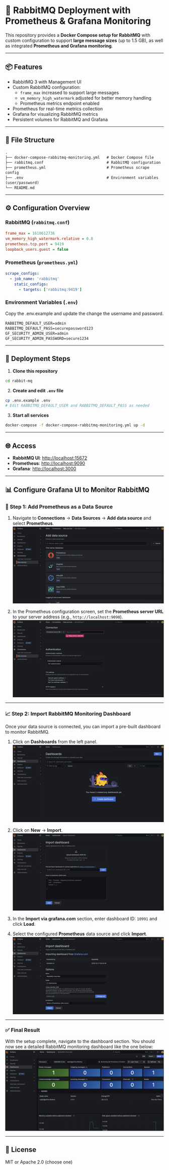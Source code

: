 # 🚀 RabbitMQ Deployment with Prometheus & Grafana Monitoring

This repository provides a **Docker Compose setup for RabbitMQ** with custom configuration to support **large message sizes** (up to 1.5 GB), as well as integrated **Prometheus and Grafana monitoring**.

---

## 📦 Features

- RabbitMQ 3 with Management UI
- Custom RabbitMQ configuration:
  - `frame_max` increased to support large messages
  - `vm_memory_high_watermark` adjusted for better memory handling
  - Prometheus metrics endpoint enabled
- Prometheus for real-time metrics collection
- Grafana for visualizing RabbitMQ metrics
- Persistent volumes for RabbitMQ and Grafana

---

## 📁 File Structure

```
.
├── docker-compose-rabbitmq-monitoring.yml   # Docker Compose file
├── rabbitmq.conf                            # RabbitMQ configuration
├── prometheus.yml                           # Prometheus scrape config
├── .env                                     # Environment variables (user/password)
└── README.md
```

---

## ⚙️ Configuration Overview

### RabbitMQ (`rabbitmq.conf`)
```ini
frame_max = 1610612736
vm_memory_high_watermark.relative = 0.8
prometheus.tcp.port = 9419
loopback_users.guest = false
```

### Prometheus (`prometheus.yml`)
```yaml
scrape_configs:
  - job_name: 'rabbitmq'
    static_configs:
      - targets: ['rabbitmq:9419']
```

### Environment Variables (`.env`)
Copy the .env.example and update the change the username and password.
```env
RABBITMQ_DEFAULT_USER=admin
RABBITMQ_DEFAULT_PASS=securepassword123
GF_SECURITY_ADMIN_USER=admin
GF_SECURITY_ADMIN_PASSWORD=secure1234
```

---

## 🚀 Deployment Steps

1. **Clone this repository**

```bash
cd rabbit-mq
```

2. **Create and edit `.env` file**

```bash
cp .env.example .env
# Edit RABBITMQ_DEFAULT_USER and RABBITMQ_DEFAULT_PASS as needed
```

3. **Start all services**

```bash
docker-compose -f docker-compose-rabbitmq-monitoring.yml up -d
```

---

## 🌐 Access

- **RabbitMQ UI**: [http://localhost:15672](http://localhost:15672)
- **Prometheus**: [http://localhost:9090](http://localhost:9090)
- **Grafana**: [http://localhost:3000](http://localhost:3000)

---
## 📊 Configure Grafana UI to Monitor RabbitMQ

### 🔌 Step 1: Add Prometheus as a Data Source

1. Navigate to **Connections** → **Data Sources** → **Add data source** and select **Prometheus**.  
   ![](select-data-source.png)

2. In the Prometheus configuration screen, set the **Prometheus server URL** to your server address (e.g., `http://localhost:9090`).  
   ![](data-source-config.png)

---

### 📈 Step 2: Import RabbitMQ Monitoring Dashboard

Once your data source is connected, you can import a pre-built dashboard to monitor RabbitMQ.

1. Click on **Dashboards** from the left panel.  
   ![](dashboard.png)

2. Click on **New** → **Import**.  
   ![](import-dashboard.png)

3. In the **Import via grafana.com** section, enter dashboard ID: `10991` and click **Load**.

4. Select the configured **Prometheus** data source and click **Import**.  
   ![](import-dashboard-datasource.png)

---

### ✅ Final Result

With the setup complete, navigate to the dashboard section. You should now see a detailed RabbitMQ monitoring dashboard like the one below:  
![](configured-dashboard.png)

 
---

## 📜 License

MIT or Apache 2.0 (choose one)